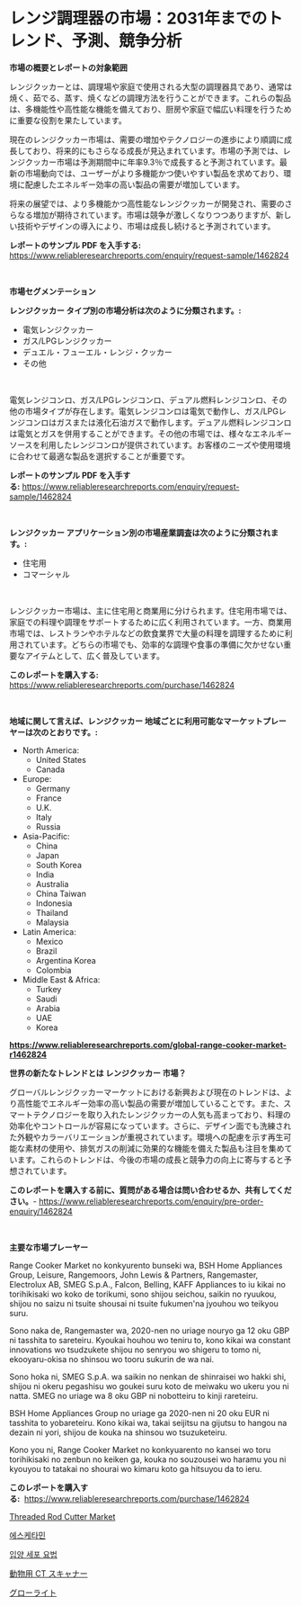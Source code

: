 <p><h1>レンジ調理器の市場：2031年までのトレンド、予測、競争分析</h1></p><p><strong>市場の概要とレポートの対象範囲</strong></p>
<p><p>レンジクッカーとは、調理場や家庭で使用される大型の調理器具であり、通常は焼く、茹でる、蒸す、焼くなどの調理方法を行うことができます。これらの製品は、多機能性や高性能な機能を備えており、厨房や家庭で幅広い料理を行うために重要な役割を果たしています。</p><p>現在のレンジクッカー市場は、需要の増加やテクノロジーの進歩により順調に成長しており、将来的にもさらなる成長が見込まれています。市場の予測では、レンジクッカー市場は予測期間中に年率9.3％で成長すると予測されています。最新の市場動向では、ユーザーがより多機能かつ使いやすい製品を求めており、環境に配慮したエネルギー効率の高い製品の需要が増加しています。</p><p>将来の展望では、より多機能かつ高性能なレンジクッカーが開発され、需要のさらなる増加が期待されています。市場は競争が激しくなりつつありますが、新しい技術やデザインの導入により、市場は成長し続けると予測されています。</p></p>
<p><strong>レポートのサンプル PDF を入手する:</strong> <a href="https://www.reliableresearchreports.com/enquiry/request-sample/1462824">https://www.reliableresearchreports.com/enquiry/request-sample/1462824</a></p>
<p>&nbsp;</p>
<p><strong>市場セグメンテーション</strong></p>
<p><strong>レンジクッカー タイプ別の市場分析は次のように分類されます。:</strong></p>
<p><ul><li>電気レンジクッカー</li><li>ガス/LPGレンジクッカー</li><li>デュエル・フューエル・レンジ・クッカー</li><li>その他</li></ul></p>
<p>&nbsp;</p>
<p><p>電気レンジコンロ、ガス/LPGレンジコンロ、デュアル燃料レンジコンロ、その他の市場タイプが存在します。電気レンジコンロは電気で動作し、ガス/LPGレンジコンロはガスまたは液化石油ガスで動作します。デュアル燃料レンジコンロは電気とガスを併用することができます。その他の市場では、様々なエネルギーソースを利用したレンジコンロが提供されています。お客様のニーズや使用環境に合わせて最適な製品を選択することが重要です。</p></p>
<p><strong>レポートのサンプル PDF を入手する:</strong>&nbsp;<a href="https://www.reliableresearchreports.com/enquiry/request-sample/1462824">https://www.reliableresearchreports.com/enquiry/request-sample/1462824</a></p>
<p>&nbsp;</p>
<p><strong> レンジクッカー アプリケーション別の市場産業調査は次のように分類されます。:</strong></p>
<p><ul><li>住宅用</li><li>コマーシャル</li></ul></p>
<p>&nbsp;</p>
<p><p>レンジクッカー市場は、主に住宅用と商業用に分けられます。住宅用市場では、家庭での料理や調理をサポートするために広く利用されています。一方、商業用市場では、レストランやホテルなどの飲食業界で大量の料理を調理するために利用されています。どちらの市場でも、効率的な調理や食事の準備に欠かせない重要なアイテムとして、広く普及しています。</p></p>
<p><strong>このレポートを購入する:</strong>&nbsp; <a href="https://www.reliableresearchreports.com/purchase/1462824">https://www.reliableresearchreports.com/purchase/1462824</a></p>
<p>&nbsp;</p>
<p><strong>地域に関して言えば、レンジクッカー 地域ごとに利用可能なマーケットプレーヤーは次のとおりです。:</strong></p>
<p><ul>
    <li>
        North America:
        <ul>
            <li>United States</li>
            <li>Canada</li>
        </ul>
    </li>
    <li>
        Europe:
        <ul>
            <li>Germany</li>
            <li>France</li>
            <li>U.K.</li>
            <li>Italy</li>
            <li>Russia</li>
        </ul>
    </li>
    <li>
        Asia-Pacific:
        <ul>
            <li>China</li>
            <li>Japan</li>
            <li>South Korea</li>
            <li>India</li>
            <li>Australia</li>
            <li>China Taiwan</li>
            <li>Indonesia</li>
            <li>Thailand</li>
            <li>Malaysia</li>
        </ul>
    </li>
    <li>
        Latin America:
        <ul>
            <li>Mexico</li>
            <li>Brazil</li>
            <li>Argentina Korea</li>
            <li>Colombia</li>
        </ul>
    </li>
    <li>
        Middle East & Africa:
        <ul>
            <li>Turkey</li>
            <li>Saudi</li>
            <li>Arabia</li>
            <li>UAE</li>
            <li>Korea</li>
        </ul>
    </li>
    </ul></p>
<p><strong><a href="https://www.reliableresearchreports.com/global-range-cooker-market-r1462824">https://www.reliableresearchreports.com/global-range-cooker-market-r1462824</a></strong>&nbsp;</p>
<p><strong>世界の新たなトレンドとは レンジクッカー 市場？</strong></p>
<p><p>グローバルレンジクッカーマーケットにおける新興および現在のトレンドは、より高性能でエネルギー効率の高い製品の需要が増加していることです。また、スマートテクノロジーを取り入れたレンジクッカーの人気も高まっており、料理の効率化やコントロールが容易になっています。さらに、デザイン面でも洗練された外観やカラーバリエーションが重視されています。環境への配慮を示す再生可能な素材の使用や、排気ガスの削減に効果的な機能を備えた製品も注目を集めています。これらのトレンドは、今後の市場の成長と競争力の向上に寄与すると予想されています。</p></p>
<p><strong>このレポートを購入する前に、質問がある場合は問い合わせるか、共有してください。</strong>- <a href="https://www.reliableresearchreports.com/enquiry/pre-order-enquiry/1462824">https://www.reliableresearchreports.com/enquiry/pre-order-enquiry/1462824</a></p>
<p>&nbsp;</p>
<p><strong>主要な市場プレーヤー</strong></p>
<p><p>Range Cooker Market no konkyurento bunseki wa, BSH Home Appliances Group, Leisure, Rangemoors, John Lewis & Partners, Rangemaster, Electrolux AB, SMEG S.p.A., Falcon, Belling, KAFF Appliances to iu kikai no torihikisaki wo koko de torikumi, sono shijou seichou, saikin no ryuukou, shijou no saizu ni tsuite shousai ni tsuite fukumen'na jyouhou wo teikyou suru. </p><p>Sono naka de, Rangemaster wa, 2020-nen no uriage nouryo ga 12 oku GBP ni tasshita to sareteiru. Kyoukai houhou wo teniru to, kono kikai wa constant innovations wo tsudzukete shijou no senryou wo shigeru to tomo ni, ekooyaru-okisa no shinsou wo tooru sukurin de wa nai. </p><p>Sono hoka ni, SMEG S.p.A. wa saikin no nenkan de shinraisei wo hakki shi, shijou ni okeru pegashisu wo goukei suru koto de meiwaku wo ukeru you ni natta. SMEG no uriage wa 8 oku GBP ni nobotteiru to kinji rareteiru.</p><p>BSH Home Appliances Group no uriage ga 2020-nen ni 20 oku EUR ni tasshita to yobareteiru. Kono kikai wa, takai seijitsu na gijutsu to hangou na dezain ni yori, shijou de kouka na shinsou wo tsuzuketeiru.</p><p>Kono you ni, Range Cooker Market no konkyuarento no kansei wo toru torihikisaki no zenbun no keiken ga, kouka no souzousei wo haramu you ni kyouyou to tatakai no shourai wo kimaru koto ga hitsuyou da to ieru.</p></p>
<p><strong>このレポートを購入する:</strong>&nbsp;&nbsp;<a href="https://www.reliableresearchreports.com/purchase/1462824">https://www.reliableresearchreports.com/purchase/1462824</a></p>
<p><p><a href="https://github.com/globismark/Market-Research-Report-List-2/blob/main/threaded-rod-cutter-market.md">Threaded Rod Cutter Market</a></p><p><a href="https://github.com/vsoq0zknh59/Market-Research-Report-List-1/blob/main/289935527972.md">에스케타민</a></p><p><a href="https://github.com/Tristiarton768456/Market-Research-Report-List-1/blob/main/116753527973.md">입양 세포 요법</a></p><p><a href="https://github.com/schmahlson/Market-Research-Report-List-1/blob/main/314977530494.md">動物用 CT スキャナー</a></p><p><a href="https://github.com/mohamedbakry57/Market-Research-Report-List-3/blob/main/559977330495.md">グローライト</a></p></p>